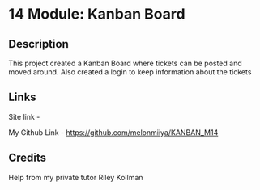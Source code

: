 # 14 Module: Kanban Board

## Description

This project created a Kanban Board where tickets can be posted and moved around. Also created a login to keep information about the tickets

## Links

Site link - 

My Github Link - https://github.com/melonmiiya/KANBAN_M14

## Credits

Help from my private tutor Riley Kollman 
